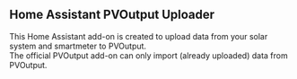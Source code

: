 ## Home Assistant PVOutput Uploader
This Home Assistant add-on is created to upload data from your solar system and smartmeter to PVOutput.  
The official PVOutput add-on can only import (already uploaded) data from PVOutput.
